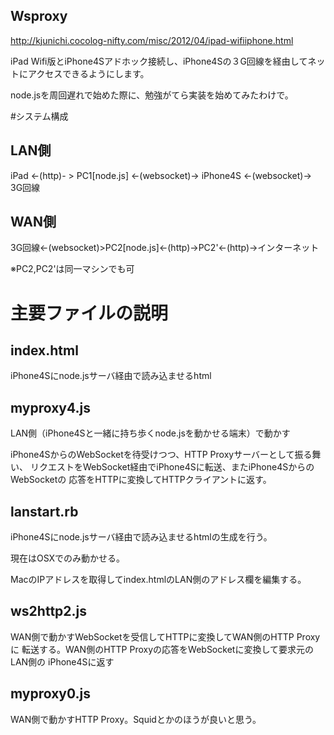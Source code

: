 Wsproxy
----
http://kjunichi.cocolog-nifty.com/misc/2012/04/ipad-wifiiphone.html

iPad Wifi版とiPhone4Sアドホック接続し、iPhone4Sの３G回線を経由してネットにアクセスできるようにします。

node.jsを周回遅れで始めた際に、勉強がてら実装を始めてみたわけで。

#システム構成
## LAN側
iPad <-(http)- > PC1[node.js] <-(websocket)-> iPhone4S <-(websocket)-> 3G回線

## WAN側
3G回線<-(websocket)>PC2[node.js]<-(http)->PC2'<-(http)->インターネット

※PC2,PC2'は同一マシンでも可

# 主要ファイルの説明
## index.html
iPhone4Sにnode.jsサーバ経由で読み込ませるhtml

## myproxy4.js
LAN側（iPhone4Sと一緒に持ち歩くnode.jsを動かせる端末）で動かす

iPhone4SからのWebSocketを待受けつつ、HTTP Proxyサーバーとして振る舞い、
リクエストをWebSocket経由でiPhone4Sに転送、またiPhone4SからのWebSocketの
応答をHTTPに変換してHTTPクライアントに返す。

## lanstart.rb
iPhone4Sにnode.jsサーバ経由で読み込ませるhtmlの生成を行う。

現在はOSXでのみ動かせる。

MacのIPアドレスを取得してindex.htmlのLAN側のアドレス欄を編集する。


## ws2http2.js
WAN側で動かすWebSocketを受信してHTTPに変換してWAN側のHTTP Proxyに
転送する。WAN側のHTTP Proxyの応答をWebSocketに変換して要求元のLAN側の
iPhone4Sに返す

## myproxy0.js
WAN側で動かすHTTP Proxy。Squidとかのほうが良いと思う。
